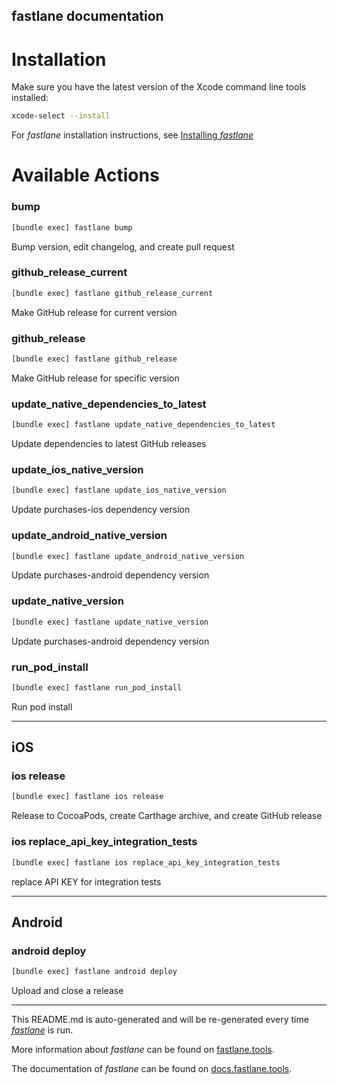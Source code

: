 fastlane documentation
----

# Installation

Make sure you have the latest version of the Xcode command line tools installed:

```sh
xcode-select --install
```

For _fastlane_ installation instructions, see [Installing _fastlane_](https://docs.fastlane.tools/#installing-fastlane)

# Available Actions

### bump

```sh
[bundle exec] fastlane bump
```

Bump version, edit changelog, and create pull request

### github_release_current

```sh
[bundle exec] fastlane github_release_current
```

Make GitHub release for current version

### github_release

```sh
[bundle exec] fastlane github_release
```

Make GitHub release for specific version

### update_native_dependencies_to_latest

```sh
[bundle exec] fastlane update_native_dependencies_to_latest
```

Update dependencies to latest GitHub releases

### update_ios_native_version

```sh
[bundle exec] fastlane update_ios_native_version
```

Update purchases-ios dependency version

### update_android_native_version

```sh
[bundle exec] fastlane update_android_native_version
```

Update purchases-android dependency version

### update_native_version

```sh
[bundle exec] fastlane update_native_version
```

Update purchases-android dependency version

### run_pod_install

```sh
[bundle exec] fastlane run_pod_install
```

Run pod install

----


## iOS

### ios release

```sh
[bundle exec] fastlane ios release
```

Release to CocoaPods, create Carthage archive, and create GitHub release

### ios replace_api_key_integration_tests

```sh
[bundle exec] fastlane ios replace_api_key_integration_tests
```

replace API KEY for integration tests

----


## Android

### android deploy

```sh
[bundle exec] fastlane android deploy
```

Upload and close a release

----

This README.md is auto-generated and will be re-generated every time [_fastlane_](https://fastlane.tools) is run.

More information about _fastlane_ can be found on [fastlane.tools](https://fastlane.tools).

The documentation of _fastlane_ can be found on [docs.fastlane.tools](https://docs.fastlane.tools).
